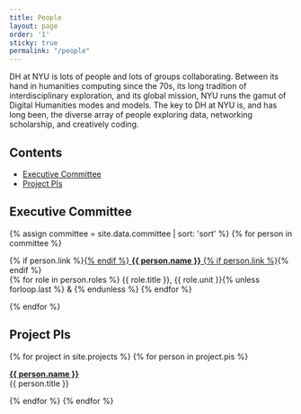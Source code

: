 ```yaml
---
title: People
layout: page
order: '1'
sticky: true
permalink: "/people"
---
```

DH at NYU is lots of people and lots of groups collaborating. Between its hand in humanities computing since the 70s, its long tradition of interdisciplinary exploration, and its global mission, NYU runs the gamut of Digital Humanities modes and models. The key to DH at NYU is, and has long been, the diverse array of people exploring data, networking scholarship, and creatively coding.

## Contents
- [Executive Committee](#executive-committee)
- [Project PIs](#project-pis)

<span class="anchor" id="executive-committee"></span>
## Executive Committee

{% assign committee = site.data.committee | sort: 'sort' %}
{% for person in committee %}
<p>
  {% if person.link %}<a href="{{ person.link | absolute_url }}">{% endif %}
    <b>{{ person.name }}</b>
  {% if person.link %}</a>{% endif %}<br>
  {% for role in person.roles %}
    {{ role.title }}, {{ role.unit }}{% unless forloop.last %} & {% endunless %}
  {% endfor %}
</p>
{% endfor %}

<span class="anchor" id="project-pis"></span>
## Project PIs

{% for project in site.projects %}
  {% for person in project.pis %}
  <p>
    <a href="{{ project.url | absolute_url }}">
      <b>{{ person.name }}</b>
    </a><br>
    {{ person.title }}
  </p>
  {% endfor %}
{% endfor %}

